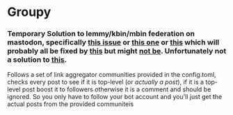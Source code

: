 # Groupy
### Temporary Solution to lemmy/kbin/mbin federation on mastodon, specifically [this issue](https://github.com/LemmyNet/lemmy/issues/2606) or [this one](https://github.com/LemmyNet/lemmy/issues/2224) or [this](https://github.com/mastodon/mastodon/issues/18069) which will probably all be fixed by [this](https://github.com/mastodon/mastodon/pull/19059) but might [not be](https://github.com/mastodon/mastodon/issues/18069#issuecomment-1717307256). Unfortunately not a solution to [this](https://github.com/mastodon/mastodon/issues/17003).

Follows a set of link aggregator communities provided in the config.toml, checks every post to see if it is top-level (or *actually a post*), if it is a top-level post boost it to followers otherwise it is a comment and should be ignored. So you only have to follow your bot account and you'll just get the actual posts from the provided communiteis
